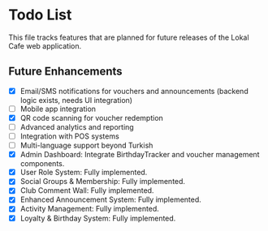 # Todo List

This file tracks features that are planned for future releases of the Lokal Cafe web application.

## Future Enhancements

- [x] Email/SMS notifications for vouchers and announcements (backend logic exists, needs UI integration)
- [ ] Mobile app integration
- [x] QR code scanning for voucher redemption
- [ ] Advanced analytics and reporting
- [ ] Integration with POS systems
- [ ] Multi-language support beyond Turkish
- [x] Admin Dashboard: Integrate BirthdayTracker and voucher management components.
- [x] User Role System: Fully implemented.
- [x] Social Groups & Membership: Fully implemented.
- [x] Club Comment Wall: Fully implemented.
- [x] Enhanced Announcement System: Fully implemented.
- [x] Activity Management: Fully implemented.
- [x] Loyalty & Birthday System: Fully implemented.
